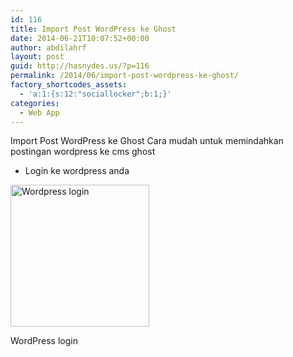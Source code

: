 ```yaml
---
id: 116
title: Import Post WordPress ke Ghost
date: 2014-06-21T10:07:52+00:00
author: abdilahrf
layout: post
guid: http://hasnydes.us/?p=116
permalink: /2014/06/import-post-wordpress-ke-ghost/
factory_shortcodes_assets:
  - 'a:1:{s:12:"sociallocker";b:1;}'
categories:
  - Web App
---
```

Import Post WordPress ke Ghost Cara mudah untuk memindahkan postingan wordpress ke cms ghost

  * Login ke wordpress anda

<div style="width: 232px" class="wp-caption aligncenter">
  <img src="http://t1.gstatic.com/images?q=tbn:ANd9GcQsYd5fBa6fHqf1tOFOzHdH0xFvDzpAq3iCBF0-9d82tvQ5mzTH" alt="Wordpress login" width="222" height="227" />
  
  <p class="wp-caption-text">
    WordPress login
  </p>
</div>

&nbsp;

<div class="onp-locker-call" style="display: none;" data-lock-id="onpLock638698">
  <p>
  </p>
  
  <p>
    &nbsp;
  </p>
  
  <ul>
    <li>
      Pergi ke plugin > add new plugin dan search Ghost
    </li>
  </ul>
  
  <p>
    <div id="attachment_117" style="width: 710px" class="wp-caption aligncenter">
      <a href="http://abdilahrf.github.io/images/2014/06/Untitled.png"><img class="wp-image-117" src="http://abdilahrf.github.io/images/2014/06/Untitled-1024x575.png" alt="Install Ghost Plugin" width="700" height="394" /></a>
      
      <p class="wp-caption-text">
        Install Ghost Plugin
      </p>
    </div>
  </p>
  
  <p>
    &nbsp;
  </p>
  
  <ul>
    <li>
      Aktifkan plugin ghost
    </li>
  </ul>
  
  <p>
    <div id="attachment_118" style="width: 310px" class="wp-caption aligncenter">
      <a href="http://abdilahrf.github.io/images/2014/06/Untitled1.png"><img class="wp-image-118 size-medium" src="http://abdilahrf.github.io/images/2014/06/Untitled1-300x110.png" alt="Plugin Ghost" width="300" height="110" /></a>
      
      <p class="wp-caption-text">
        Plugin Ghost
      </p>
    </div>
  </p>
  
  <p>
    &nbsp;
  </p>
  
  <ul>
    <li>
      Pergi Ke Tools>Export to Ghost > Download
    </li>
  </ul>
  
  <p>
    <div id="attachment_119" style="width: 710px" class="wp-caption aligncenter">
      <a href="http://abdilahrf.github.io/images/2014/06/Untitled2.png"><img class="wp-image-119" src="http://abdilahrf.github.io/images/2014/06/Untitled2-1024x621.png" alt="Plugin Ghost" width="700" height="425" /></a>
      
      <p class="wp-caption-text">
        Plugin Ghost
      </p>
    </div>
  </p>
  
  <p>
    &nbsp;
  </p>
  
  <p>
    Anda akan mendapatkan file json hasil export dari postingan wordpress selanjutnya buka ghost anda
  </p>
  
  <ul>
    <li>
      Login Ke Ghost
    </li>
  </ul>
  
  <p>
    <div id="attachment_120" style="width: 460px" class="wp-caption aligncenter">
      <a href="http://abdilahrf.github.io/images/2014/06/Untitled3.png"><img class="wp-image-120" src="http://abdilahrf.github.io/images/2014/06/Untitled3.png" alt="Login Ghost" width="450" height="134" /></a>
      
      <p class="wp-caption-text">
        Login Ghost
      </p>
    </div>
  </p>
  
  <ul>
    <li>
      Buka url domain-anda.com/ghost/debug dan import select file json yang tadi telah anda export
    </li>
  </ul>
  
  <p>
    <div id="attachment_121" style="width: 710px" class="wp-caption aligncenter">
      <a href="http://abdilahrf.github.io/images/2014/06/Untitled4.png"><img class="wp-image-121" src="http://abdilahrf.github.io/images/2014/06/Untitled4.png" alt="Ghost Debug" width="700" height="367" /></a>
      
      <p class="wp-caption-text">
        Ghost Debug
      </p>
    </div>
  </p>
  
  <p>
    &nbsp;
  </p>
  
  <p>
    Klik import tunggu sampai proses import selesai
  </p>
  
  <p>
    &nbsp;
  </p>
  
  <p>
  </p>
</div>

Source : ghost.org/forum/

&nbsp;